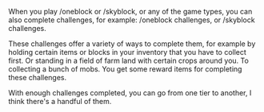 When you play /oneblock or /skyblock, or any of the game types, you can also complete challenges, for example: /oneblock challenges, or /skyblock challenges.

These challenges offer a variety of ways to complete them, for example by holding certain items or blocks in your inventory that you have to collect first. Or standing in a field of farm land with certain crops around you. To collecting a bunch of mobs. You get some reward items for completing these challenges. 

With enough challenges completed, you can go from one tier to another, I think there's a handful of them.